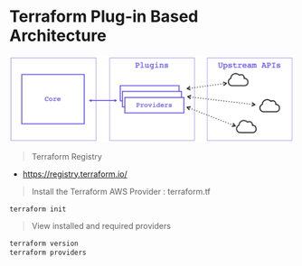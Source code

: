 # Terraform Plug-in Based Architecture

![Terraform Plug-in Based Architecture](terraform-plugin-architecture.png)

> Terraform Registry
- https://registry.terraform.io/

> Install the Terraform AWS Provider : terraform.tf
```
terraform init
```

> View installed and required providers
```
terraform version
terraform providers
```

